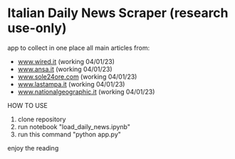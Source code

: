 # Italian Daily News Scraper (research use-only)
app to collect in one place all main articles from:
- www.wired.it (working 04/01/23)
- www.ansa.it (working 04/01/23)
- www.sole24ore.com (working 04/01/23)
- www.lastampa.it (working 04/01/23)
- www.nationalgeographic.it (working 04/01/23)

HOW TO USE

1. clone repository
2. run notebook "load_daily_news.ipynb"
3. run this command "python app.py"

enjoy the reading

